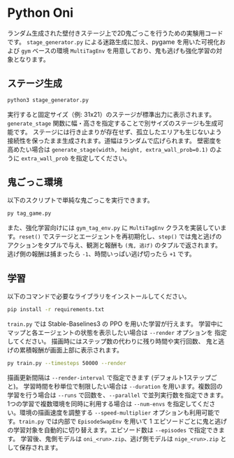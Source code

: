 # Python Oni

ランダム生成された壁付きステージ上で2D鬼ごっこを行うための実験用コードです。
`stage_generator.py` による迷路生成に加え、pygame を用いた可視化および `gym`
ベースの環境 `MultiTagEnv` を用意しており、鬼も逃げも強化学習の対象となります。

## ステージ生成

```bash
python3 stage_generator.py
```

実行すると固定サイズ（例: 31x21）のステージが標準出力に表示されます。
`generate_stage` 関数に幅・高さを指定することで別サイズのステージも生成可能です。
ステージには行き止まりが存在せず、孤立したエリアも生じないよう接続性を保ったまま生成されます。道幅はランダムで広げられます。
壁密度を高めたい場合は `generate_stage(width, height, extra_wall_prob=0.1)` のように
`extra_wall_prob` を指定してください。

## 鬼ごっこ環境

以下のスクリプトで単純な鬼ごっこを実行できます。

```bash
py tag_game.py
```

また、強化学習向けには `gym_tag_env.py` に `MultiTagEnv` クラスを実装しています。`reset()` でステージとエージェントを再初期化し、`step()` では鬼と逃げのアクションをタプルで与え、観測と報酬も `(鬼, 逃げ)` のタプルで返されます。逃げ側の報酬は捕まったら `-1`、時間いっぱい逃げ切ったら `+1` です。

## 学習

以下のコマンドで必要なライブラリをインストールしてください。

```bash
pip install -r requirements.txt
```

`train.py` では Stable-Baselines3 の PPO を用いた学習が行えます。
学習中にマップと各エージェントの状態を表示したい場合は `--render` オプションを
指定してください。
描画時にはステップ数の代わりに残り時間や実行回数、
鬼と逃げの累積報酬が画面上部に表示されます。

```bash
py train.py --timesteps 50000 --render
```

描画更新間隔は `--render-interval` で指定できます (デフォルト1ステップごと)。
学習時間を秒単位で制限したい場合は `--duration` を用います。複数回の学習を行う場合は `--runs` で回数を、`--parallel` で並列実行数を指定できます。1つの学習で複数環境を同時に利用する場合は `--num-envs` を指定してください。環境の描画速度を調整する `--speed-multiplier` オプションも利用可能です。`train.py` では内部で `EpisodeSwapEnv` を用いて 1 エピソードごとに鬼と逃げの学習対象を自動的に切り替えます。エピソード数は `--episodes` で指定できます。
学習後、鬼側モデルは `oni_<run>.zip`、逃げ側モデルは `nige_<run>.zip` として保存されます。
